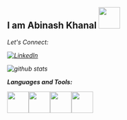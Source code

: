 <h2> I am Abinash Khanal <img src="https://media.giphy.com/media/12oufCB0MyZ1Go/giphy.gif" width="50"></h2>
<p><em></p>

<div align="left">

<i>Let's Connect:</i><br>

<a href="https://www.linkedin.com/in/abinashkhanal/" target="_blank"><img src="https://img.shields.io/badge/LinkedIn-%230077B5.svg?&style=flat-square&logo=linkedin&logoColor=white" alt="LinkedIn"></a>

</div>

![github stats](https://github-readme-stats.vercel.app/api?username=ak0501&show_icons=true)

**Languages and Tools:**

<p align="left">
  <img src="https://media3.giphy.com/media/kdFc8fubgS31b8DsVu/giphy.webp" width="50"><img src="https://media3.giphy.com/media/ln7z2eWriiQAllfVcn/200w.webp" width="50"><img src="https://i.giphy.com/media/eNAsjO55tPbgaor7ma/200w.webp" width="50"><img src="https://i.giphy.com/media/IdyAQJVN2kVPNUrojM/200.webp" width="50">
  
</p>
